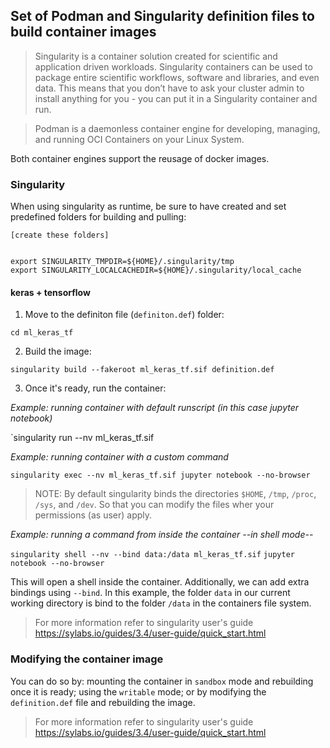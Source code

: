## Set of Podman and Singularity definition files to build container images

> Singularity is a container solution created for scientific and application driven workloads. Singularity containers can be used to package entire scientific workflows, software and libraries, and even data. This means that you don’t have to ask your cluster admin to install anything for you - you can put it in a Singularity container and run.

> Podman is a daemonless container engine for developing, managing, and running OCI Containers on your Linux System.

Both container engines support the reusage of docker images.

### Singularity

When using singularity as runtime, be sure to have created and set predefined folders for building and pulling:

```
[create these folders]


export SINGULARITY_TMPDIR=${HOME}/.singularity/tmp
export SINGULARITY_LOCALCACHEDIR=${HOME}/.singularity/local_cache
```

#### keras + tensorflow

1. Move to the definiton file (`definiton.def`) folder:

`cd ml_keras_tf`

2. Build the image:

`singularity build --fakeroot ml_keras_tf.sif definition.def`

3. Once it's ready, run the container:

*Example: running container with default runscript (in this case jupyter notebook)*

`singularity run --nv  ml_keras_tf.sif

*Example: running container with a custom command*

`singularity exec --nv ml_keras_tf.sif jupyter notebook --no-browser`

> NOTE: By default singularity binds the directories `$HOME`, `/tmp`, `/proc`, `/sys`, and `/dev`. So that you can modify the files wher your permissions (as user) apply.

*Example: running a command from inside the container --in shell mode--*

`singularity shell --nv --bind data:/data ml_keras_tf.sif`
`jupyter notebook --no-browser`

This will open a shell inside the container. Additionally, we can add extra bindings using `--bind`. In this example, the folder `data` in our current working directory is bind to the folder `/data` in the containers file system.

> For more information refer to singularity user's guide https://sylabs.io/guides/3.4/user-guide/quick_start.html

### Modifying the container image

You can do so by: mounting the container in `sandbox` mode and rebuilding once it is ready; using the `writable` mode; or by modifying the `definition.def` file and rebuilding the image.

> For more information refer to singularity user's guide https://sylabs.io/guides/3.4/user-guide/quick_start.html

